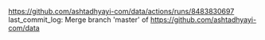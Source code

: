 https://github.com/ashtadhyayi-com/data/actions/runs/8483830697
last_commit_log: Merge branch 'master' of https://github.com/ashtadhyayi-com/data
